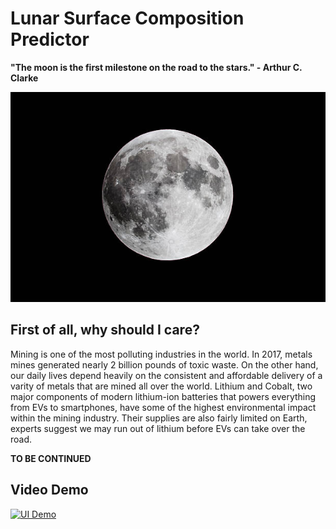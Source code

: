 # Lunar Surface Composition Predictor

**"The moon is the first milestone on the road to the stars." - Arthur C. Clarke**

![](media/luna.jpeg)

## First of all, why should I care?
Mining is one of the most polluting industries in the world. In 2017, metals mines generated nearly 2 billion pounds of toxic waste. On the other hand, our daily lives depend heavily on the consistent and affordable delivery of a varity of metals that are mined all over the world. Lithium and Cobalt, two major components of modern lithium-ion batteries that powers everything from EVs to smartphones, have some of the highest environmental impact within the mining industry. Their supplies are also fairly limited on Earth, experts suggest we may run out of lithium before EVs can take over the road. 

**TO BE CONTINUED**

## Video Demo
[![UI Demo](https://img.youtube.com/vi/QU5f-4CC9Go/hqdefault.jpg)](https://youtu.be/QU5f-4CC9Go "UI Demo")